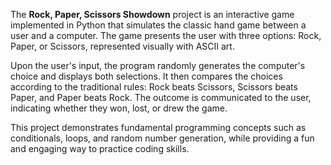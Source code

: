 The **Rock, Paper, Scissors Showdown** project is an interactive game implemented in Python that simulates the classic hand game between a user and a computer. The game presents the user with three options: Rock, Paper, or Scissors, represented visually with ASCII art. 

Upon the user's input, the program randomly generates the computer's choice and displays both selections. It then compares the choices according to the traditional rules: Rock beats Scissors, Scissors beats Paper, and Paper beats Rock. The outcome is communicated to the user, indicating whether they won, lost, or drew the game.

This project demonstrates fundamental programming concepts such as conditionals, loops, and random number generation, while providing a fun and engaging way to practice coding skills.
